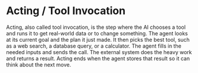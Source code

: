 # Acting / Tool Invocation

Acting, also called tool invocation, is the step where the AI chooses a tool and runs it to get real-world data or to change something. The agent looks at its current goal and the plan it just made. It then picks the best tool, such as a web search, a database query, or a calculator. The agent fills in the needed inputs and sends the call. The external system does the heavy work and returns a result. Acting ends when the agent stores that result so it can think about the next move.